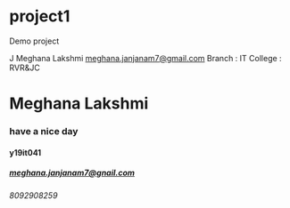 # project1
Demo project 


J Meghana Lakshmi 
meghana.janjanam7@gmail.com
Branch : IT
College : RVR&JC

# Meghana Lakshmi
### have a nice day
#### y19it041
##### meghana.janjanam7@gnail.com

###### 8092908259
